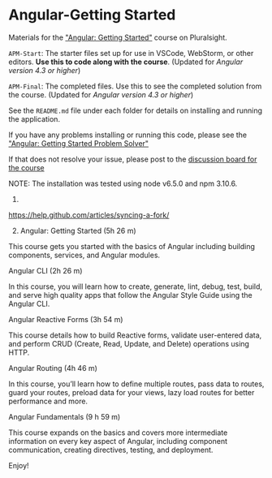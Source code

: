 # Angular-Getting Started
Materials for the ["Angular: Getting Started"](http://bit.ly/Angular-GettingStarted) course on Pluralsight.

`APM-Start`: The starter files set up for use in VSCode, WebStorm, or other editors. **Use this to code along with the course**. (Updated for <i>Angular version 4.3 or higher</i>)

`APM-Final`: The completed files. Use this to see the completed solution from the course. (Updated for <i>Angular version 4.3 or higher</i>)

See the `README.md` file under each folder for details on installing and running the application.

If you have any problems installing or running this code, please see the ["Angular: Getting Started Problem Solver"](http://blogs.msmvps.com/deborahk/angular-2-getting-started-problem-solver/)

If that does not resolve your issue, please post to the [discussion board for the course](https://app.pluralsight.com/library/courses/angular-2-getting-started-update/discussion)

NOTE: The installation was tested using node v6.5.0 and npm 3.10.6.

1) 
https://help.github.com/articles/syncing-a-fork/

2) Angular: Getting Started (5h 26 m)

This course gets you started with the basics of Angular including building components, services, and Angular modules.

Angular CLI (2h 26 m)

In this course, you will learn how to create, generate, lint, debug, test, build, and serve high quality apps that follow the Angular Style Guide using the Angular CLI.

Angular Reactive Forms (3h 54 m)

This course details how to build Reactive forms, validate user-entered data, and perform CRUD (Create, Read, Update, and Delete) operations using HTTP.

Angular Routing (4h 46 m)

In this course, you’ll learn how to define multiple routes, pass data to routes, guard your routes, preload data for your views, lazy load routes for better performance and more.

Angular Fundamentals (9 h 59 m)

This course expands on the basics and covers more intermediate information on every key aspect of Angular, including component communication, creating directives, testing, and deployment.

Enjoy!